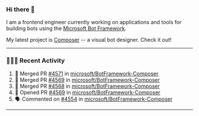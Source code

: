 ### Hi there 👋

I am a frontend engineer currently working on applications and tools for building bots using the [Microsoft Bot Framework](https://dev.botframework.com/).

My latest project is [Composer](https://github.com/microsoft/BotFramework-Composer) -- a visual bot designer. Check it out!

---

### 👨🏻‍💻 Recent Activity

<!--START_SECTION:activity-->
1. 🎉 Merged PR [#4571](https://github.com/microsoft/BotFramework-Composer/pull/4571) in [microsoft/BotFramework-Composer](https://github.com/microsoft/BotFramework-Composer)
2. 🎉 Merged PR [#4569](https://github.com/microsoft/BotFramework-Composer/pull/4569) in [microsoft/BotFramework-Composer](https://github.com/microsoft/BotFramework-Composer)
3. 🎉 Merged PR [#4568](https://github.com/microsoft/BotFramework-Composer/pull/4568) in [microsoft/BotFramework-Composer](https://github.com/microsoft/BotFramework-Composer)
4. 💪 Opened PR [#4569](https://github.com/microsoft/BotFramework-Composer/pull/4569) in [microsoft/BotFramework-Composer](https://github.com/microsoft/BotFramework-Composer)
5. 🗣 Commented on [#4554](https://github.com/microsoft/BotFramework-Composer/issues/4554) in [microsoft/BotFramework-Composer](https://github.com/microsoft/BotFramework-Composer)
<!--END_SECTION:activity-->

---

<!--
**a-b-r-o-w-n/a-b-r-o-w-n** is a ✨ _special_ ✨ repository because its `README.md` (this file) appears on your GitHub profile.

Here are some ideas to get you started:

- 🔭 I’m currently working on ...
- 🌱 I’m currently learning ...
- 👯 I’m looking to collaborate on ...
- 🤔 I’m looking for help with ...
- 💬 Ask me about ...
- 📫 How to reach me: ...
- 😄 Pronouns: ...
- ⚡ Fun fact: ...
-->
